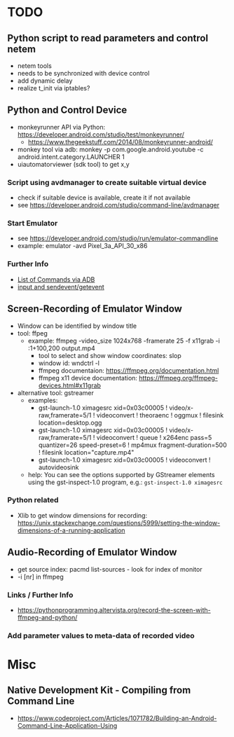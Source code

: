 # TODO

## Python script to read parameters and control netem
* netem tools
* needs to be synchronized with device control
* add dynamic delay
* realize t_init via iptables?


## Python and Control Device
* monkeyrunner API via Python: https://developer.android.com/studio/test/monkeyrunner/
  * https://www.thegeekstuff.com/2014/08/monkeyrunner-android/
* monkey tool via adb: monkey -p com.google.android.youtube -c android.intent.category.LAUNCHER 1 
* uiautomatorviewer (sdk tool) to get x,y

### Script using avdmanager to create suitable virtual device
* check if suitable device is available, create it if not available
* see https://developer.android.com/studio/command-line/avdmanager

### Start Emulator
* see https://developer.android.com/studio/run/emulator-commandline
* example: emulator -avd Pixel_3a_API_30_x86

### Further Info
* [List of Commands via ADB](https://riptutorial.com/android/example/3958/send-text--key-pressed-and-touch-events-to-android-device-via-adb)
* [input and sendevent/getevent](https://stackoverflow.com/questions/4386449/send-touch-events-to-a-device-via-adb)

## Screen-Recording of Emulator Window
* Window can be identified by window title
* tool: ffpeg
  * example: ffmpeg -video_size 1024x768 -framerate 25 -f x11grab -i :1+100,200 output.mp4 
    * tool to select and show window coordinates: slop
    * window id: wndctrl -l
    * ffmpeg documentaion: https://ffmpeg.org/documentation.html
    * ffmpeg x11 device documentation: https://ffmpeg.org/ffmpeg-devices.html#x11grab
* alternative tool: gstreamer
  * examples:
    * gst-launch-1.0 ximagesrc xid=0x03c00005 ! video/x-raw,framerate=5/1 ! videoconvert ! theoraenc ! oggmux ! filesink location=desktop.ogg
    * gst-launch-1.0 ximagesrc xid=0x03c00005 ! video/x-raw,framerate=5/1 ! videoconvert ! queue ! x264enc pass=5 quantizer=26 speed-preset=6 ! mp4mux fragment-duration=500 ! filesink location="capture.mp4" 
    * gst-launch-1.0 ximagesrc xid=0x03c00005 ! videoconvert ! autovideosink
  * help: You can see the options supported by GStreamer elements using the gst-inspect-1.0 program, e.g.:
    `gst-inspect-1.0 ximagesrc`

### Python related
* Xlib to get window dimensions for recording: https://unix.stackexchange.com/questions/5999/setting-the-window-dimensions-of-a-running-application


## Audio-Recording of Emulator Window
* get source index: pacmd list-sources     - look for index of monitor
* -i [nr] in ffmpeg

### Links / Further Info
* https://pythonprogramming.altervista.org/record-the-screen-with-ffmpeg-and-python/


### Add parameter values to meta-data of recorded video

# Misc

## Native Development Kit - Compiling from Command Line

* https://www.codeproject.com/Articles/1071782/Building-an-Android-Command-Line-Application-Using
